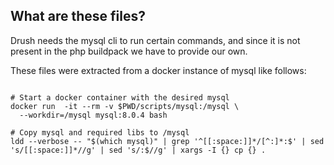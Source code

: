 ## What are these files?

Drush needs the mysql cli to run certain commands, and since it is not present in the php buildpack we have to provide our own.

These files were extracted from a docker instance of mysql like follows:

```

# Start a docker container with the desired mysql
docker run  -it --rm -v $PWD/scripts/mysql:/mysql \
  --workdir=/mysql mysql:8.0.4 bash

# Copy mysql and required libs to /mysql
ldd --verbose -- "$(which mysql)" | grep '^[[:space:]]*/[^:]*:$' | sed 's/[[:space:]]*//g' | sed 's/:$//g' | xargs -I {} cp {} .

```
